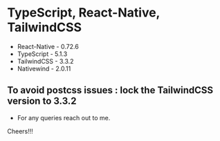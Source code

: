 # TypeScript, React-Native, TailwindCSS

- React-Native - 0.72.6
- TypeScript - 5.1.3
- TailwindCSS - 3.3.2
- Nativewind - 2.0.11

## To avoid postcss issues : lock the TailwindCSS version to 3.3.2

- For any queries reach out to me. 

Cheers!!!
